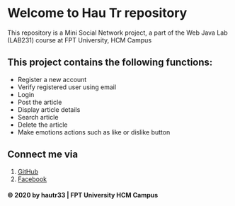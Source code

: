 # Welcome to Hau Tr repository
This repository is a Mini Social Network project, a part of the Web Java Lab (LAB231) course at FPT University, HCM Campus

## This project contains the following functions:
* Register a new account
* Verify registered user using email
* Login
* Post the article
* Display article details
* Search article
* Delete the article
* Make emotions actions such as like or dislike button

## Connect me via
1. [GitHub](https://github.com/hautr33)
2. [Facebook](https://www.facebook.com/hauttse130205)

#### © 2020 by hautr33 | FPT University HCM Campus
